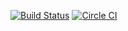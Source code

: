 [![Build Status](https://travis-ci.org/jononon/Student-Simulation.svg?branch=master)](https://travis-ci.org/jononon/Student-Simulation)
[![Circle CI](https://circleci.com/gh/jononon/Student-Simulation.svg?style=svg)](https://circleci.com/gh/jononon/Student-Simulation)
